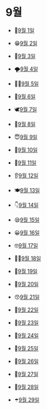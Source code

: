 # 9월

- 👘[9월 1일](9.1.md)

- 😁[9월 2일](9.2.md)

- 🤕[9월 3일](9.3.md)

- 🌪️[9월 4일](9.4.md)

- 👱‍♀️[9월 5일](9.5.md)

- 💼[9월 6일](9.6.md)

- 🕊️[9월 7일](9.7.md)

- 🤲[9월 8일](9.8.md)

- 😇[9월 9일](9.9.md)

- 🧘[9월 10일](9.10.md)

- 👾[9월 11일](9.11.md)

- 👂[9월 12일](9.12.md)

- 🍽️[9월 13일](9.13.md)

- 👇[9월 14일](9.14.md)

- 😪[9월 15일](9.15.md)

- 😀[9월 16일](9.16.md)

- 🤓[9월 17일](9.17.md)

- 👨‍⚕️[9월 18일](9.18.md)

- 🤧[9월 19일](9.19.md)

- 🥽[9월 20일](9.20.md)

- 😙[9월 21일](9.21.md)

- 🐣[9월 22일](9.22.md)

- 🍕[9월 23일](9.23.md)

- 📯[9월 24일](9.24.md)

- 👸[9월 25일](9.25.md)

- 👲[9월 26일](9.26.md)

- 👑[9월 27일](9.27.md)

- 🦼[9월 28일](9.28.md)

- ☂️[9월 29일](9.29.md)

  
